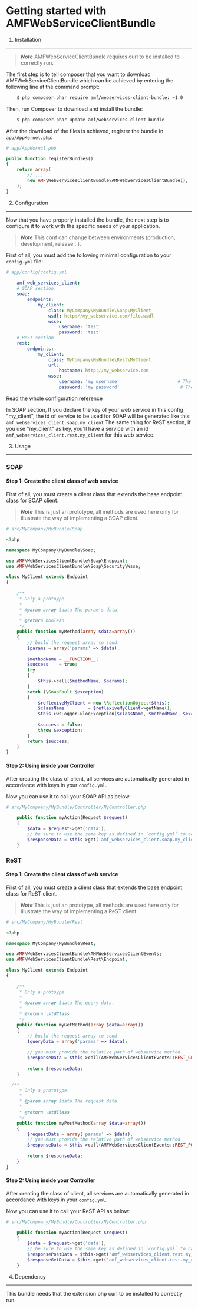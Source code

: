 Getting started with AMFWebServiceClientBundle
=======================================

1) Installation
----------------------------------

> ***Note*** AMFWebServiceClientBundle requires curl to be installed to correctly run.

The first step is to tell composer that you want to download AMFWebServiceClientBundle which can
be achieved by entering the following line at the command prompt:

```bash
    $ php composer.phar require amf/webservices-client-bundle: ~1.0
```

Then, run Composer to download and install the bundle:

```bash
    $ php composer.phar update amf/webservices-client-bundle
```

After the download of the files is achieved, register the bundle in `app/AppKernel.php`:

```php
# app/AppKernel.php

public function registerBundles()
{
    return array(
        // ...
        new AMF\WebServicesClientBundle\AMFWebServicesClientBundle(),
    );
}
```

2) Configuration
-------------------------------

Now that you have properly installed the bundle, the next step is to configure it to work with the specific needs of your application.

> ***Note*** This conf can change between environments (production, development, release...). 

First of all, you must add the following minimal configuration to your `config.yml` file:

```yaml
# app/config/config.yml
    
    amf_web_services_client:
    # SOAP section
    soap:
        endpoints:
            my_client:                                                       # This key's node will be used to name your service
                class: MyCompany\MyBundle\Soap\MyClient
                wsdl: http://my_webservice.com/file.wsdl
                wsse:
                    username: 'test'                                      # The username for soap client, do not set this if there's no security
                    password: 'test'                                      # The password for soap client, do not set this if there's no security
    # ReST section
    rest:
        endpoints: 
            my_client:                                                      # This key's node will be used to name your service
                class: MyCompany\MyBundle\Rest\MyClient
                url:
                    hostname: http://my_webservice.com
                wsse:
                    username: 'my username'                      # The username for rest client, do not set this if there's no security
                    password: 'my password'                       # The password for rest client, do not set this if there's no security
```

[Read the whole configuration reference](01-config-reference.md)

In SOAP section, If you declare the key of your web service in this config "my\_client", the id of service to be used for SOAP will be generated like this: `amf_webservices_client.soap.my_client`
The same thing for ReST section, if you use "my\_client" as key, you'll have a service with an id `amf_webservices_client.rest.my_client` for this web service.

3) Usage
-------------------------------

### SOAP
#### Step 1: Create the client class of web service

First of all, you must create a client class that extends the base endpoint class for SOAP client.

> ***Note*** This is just an prototype, all methods are used here only for illustrate the way of implementing a SOAP client.

```php
# src/MyCompany/MyBundle/Soap

<?php

namespace MyCompany\MyBundle\Soap;

use AMF\WebServicesClientBundle\Soap\Endpoint;
use AMF\WebServicesClientBundle\Soap\Security\Wsse;

class MyClient extends Endpoint
{
    
    /**
     * Only a protoype.
     * 
     * @param array $data The param's data.
     * 
     * @return boolean
     */
    public function myMethod(array $data=array())
    {
        // build the request array to send
        $params = array('params' => $data);
        
        $methodName = __FUNCTION__;        
        $success    = true;
        try
        {
            $this->call($methodName, $params);
        }
        catch (\SoapFault $exception)
        {
            $reflexiveMyClient = new \ReflectionObject($this);
            $className         = $reflexiveMyClient->getName();
            $this->wsLogger->logException($className, $methodName, $exception->getMessage());
            
            $success = false;
            throw $exception;
        }
        return $success; 
    }
}
```

#### Step 2: Using inside your Controller

After creating the class of client, all services are automatically generated in accordance with keys in your `config.yml`.  

Now you can use it to call your SOAP API as below:

```php
# src/MyCompoany/MyBundle/Controller/MyController.php

    public function myAction(Request $request)
    {
        $data = $request->get('data');
        // be sure to use the same key as defined in `config.yml` to call your service
        $responseData = $this->get('amf_webservices_client.soap.my_client')->myMethod($data);
    }
```
### ReST
#### Step 1: Create the client class of web service

First of all, you must create a client class that extends the base endpoint class for ReST client.

> ***Note*** This is just an prototype, all methods are used here only for illustrate the way of implementing a ReST client.

```php
# src/MyCompany/MyBundle/Rest

<?php

namespace MyCompany\MyBundle\Rest;

use AMF\WebServicesClientBundle\AMFWebServicesClientEvents;
use AMF\WebServicesClientBundle\Rest\Endpoint;

class MyClient extends Endpoint
{
    
    /**
     * Only a protoype.
     * 
     * @param array $data The query data.
     * 
     * @return \stdClass
     */
    public function myGetMethod(array $data=array())
    {
        // build the request array to send
        $queryData = array('params' => $data);
        
        // you must provide the relative path of webservice method
        $responseData = $this->call(AMFWebServicesClientEvents::REST_GET_REQUEST, /relative_path_rest_client, $queryData, array());
        
        return $responseData;
    }

  /**
     * Only a prototype.
     * 
     * @param array $data The request data.
     * 
     * @return \stdClass
     */
    public function myPostMethod(array $data=array())
    {   
        $requestData = array('params' => $data);
        // you must provide the relative path of webservice method
        $responseData = $this->call(AMFWebServicesClientEvents::REST_POST_REQUEST, /relative_path_rest_client, array(), $requestData);
        
        return $responseData;
    }
}
```

#### Step 2: Using inside your Controller

After creating the class of client, all services are automatically generated in accordance with keys in your `config.yml`.  

Now you can use it to call your ReST API as below:

```php
# src/MyCompoany/MyBundle/Controller/MyController.php

    public function myAction(Request $request)
    {
        $data = $request->get('data');
        // be sure to use the same key as defined in `config.yml` to call your service
        $responsePostData = $this->get('amf_webservices_client.rest.my_client')->myPostMethod($data);
        $responseGetData = $this->get('amf_webservices_client.rest.my_client')->myGetMethod($data);
    }
```

4) Dependency
-------------------------------

This bundle needs that the extension php curl to be installed to correctly run.